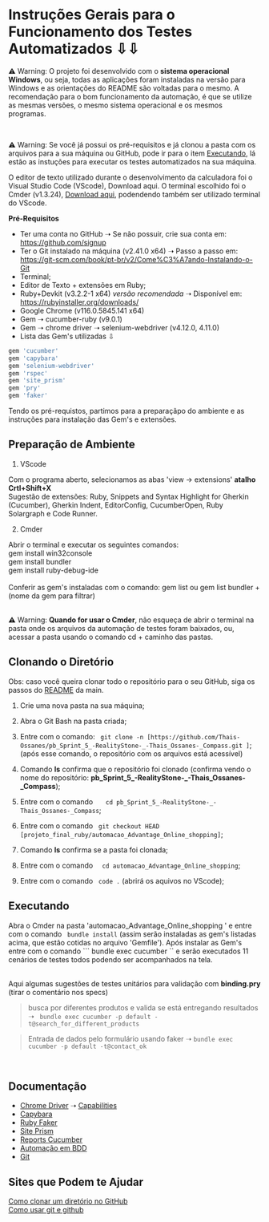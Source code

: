 # Instruções Gerais para o Funcionamento dos Testes Automatizados ⇩⇩ #

<p>

⚠️ Warning: O projeto foi desenvolvido com o **sistema operacional Windows**, ou seja, todas as aplicações foram instaladas na versão para Windows e as orientações do README são voltadas para o mesmo. A recomendação para o bom funcionamento da automação, é que se utilize as mesmas versões, o mesmo sistema operacional e os mesmos programas.

<br>

⚠️ Warning: Se você já possui os pré-requisitos e já clonou a pasta com os arquivos para a sua máquina ou GitHub, pode ir para o item [Executando](#executando), lá estão as instuções para executar os testes automatizados na sua máquina. 

</p>

<p>
O editor de texto utilizado durante o desenvolvimento da calculadora foi o Visual Studio Code (VScode), <a herf="https://code.visualstudio.com/">Download aqui</a>. O terminal escolhido foi o Cmder (v1.3.24), <a href="https://github.com/cmderdev/cmder/releases/tag/v1.3.24">Download aqui</a>, podendendo também ser utilizado terminal do VScode.
</p>


 **Pré-Requisitos**

* Ter uma conta no GitHub ➝ Se não possuir, crie sua conta em: <https://github.com/signup> 
* Ter o Git instalado na máquina (v2.41.0 x64) ➝ Passo a passo em: <https://git-scm.com/book/pt-br/v2/Come%C3%A7ando-Instalando-o-Git>
* Terminal;
* Editor de Texto + extensões em Ruby;
* Ruby+Devkit (v3.2.2-1 x64) _versão recomendada_ ➝ Disponível em: <https://rubyinstaller.org/downloads/>
* Google Chrome (v116.0.5845.141 x64)
* Gem ➝ cucumber-ruby (v9.0.1)
* Gem ➝ chrome driver ➝ selenium-webdriver (v4.12.0, 4.11.0)
* Lista das Gem's utilizadas ⇩

``` ruby
gem 'cucumber'
gem 'capybara'
gem 'selenium-webdriver'
gem 'rspec' 
gem 'site_prism'
gem 'pry'
gem 'faker'

```

Tendo os pré-requistos, partimos para a preparaçãpo do ambiente e as instruções para instalação das Gem's e extensões. 

## Preparação de Ambiente ##

1. VScode

Com o programa aberto, selecionamos as abas 'view -> extensions' **atalho Crtl+Shift+X** <br>
Sugestão de extensões: Ruby, Snippets and Syntax Highlight for Gherkin (Cucumber), Gherkin Indent, EditorConfig, CucumberOpen, Ruby Solargraph e Code Runner.

2. Cmder

Abrir o terminal e executar os seguintes comandos: <br>
gem install win32console<br>
gem install bundler<br>
gem install ruby-debug-ide <br>
<br>
Conferir as gem's instaladas com o comando: gem list ou gem list bundler + (nome da gem para filtrar) <br> <br>

⚠️ Warning: **Quando for usar o Cmder**, não esqueça de abrir o terminal na pasta onde os arquivos da automação de testes foram baixados, ou, acessar a pasta usando o comando cd + caminho das pastas.

## Clonando o Diretório ##
Obs: caso você queira clonar todo o repositório para o seu GitHub, siga os passos do [README](../README.md) da main. 
1. Crie uma nova pasta na sua máquina;
2. Abra o Git Bash na pasta criada;
3. Entre com o comando: ``` 
git clone -n [https://github.com/Thais-Ossanes/pb_Sprint_5_-RealityStone-_-Thais_Ossanes-_Compass.git ] ```;
(após esse comando, o repositório com os arquivos está acessível)
4. Comando **ls** confirma que o repositório foi clonado (confirma vendo o nome do repositório: **pb_Sprint_5_-RealityStone-_-Thais_Ossanes-_Compass**);
5. Entre com o comando ```  
cd pb_Sprint_5_-RealityStone-_-Thais_Ossanes-_Compass```;

6. Entre com o comando ```
git checkout HEAD [projeto_final_ruby/automacao_Advantage_Online_shopping]```;

7. Comando **ls** confirma se a pasta foi clonada;
8. Entre com o comando ``` 
cd automacao_Advantage_Online_shopping```;

9. Entre com o comando ```
code .``` (abrirá os aquivos no VScode);

## Executando ##

Abra o Cmder na pasta 'automacao_Advantage_Online_shopping ' e entre com o comando ```
bundle install``` (assim serão instaladas as gem's listadas acima, que estão cotidas no arquivo 'Gemfile').
Após instalar as Gem's entre com o comando ```
bundle exec cucumber `` e serão executados 11 cenários de testes todos podendo ser acompanhados na tela.
<br><br>

Aqui algumas sugestões de testes unitários para validação com **binding.pry** (tirar o comentário nos specs)

> busca por diferentes produtos e valida se está entregando resultados ➝ ``` 
bundle exec cucumber -p default -t@search_for_different_products ```

> Entrada de dados pelo formulário usando faker ➝ ```
bundle exec cucumber -p default -t@contact_ok ```

<br>

## Documentação ##

*  [Chrome Driver]('https://chromedriver.chromium.org') ➝ [Capabilities]('https://chromedriver.chromium.org/')
* [Capybara]('https://github.com/teamcapybara/capybara')
* [Ruby Faker]('https://github.com/faker-ruby/faker')
* [Site Prism]('https://github.com/site-prism/site_prism')
* [Reports Cucumber]('https://cucumber.io/docs/cucumber/reporting/?lang=java')
* [Automação em BDD]('https://automationpanda.com/bdd/')
* [Git]('https://git-scm.com/e')

## Sites que Podem te Ajudar ##

<a href="https://carlos-augusto-roque.medium.com/clonagem-de-repositório-no-github-como-clonar-apenas-uma-pasta-ou-um-arquivo-de-um-repositório-9baaad5ea3d8#:~:text=Execute%20o%20comando%20%3A%20git%20checkout,apenas%20a%20pasta%20“pages”.">Como clonar um diretório no GitHub</a>
<br>
<a href = "https://www.youtube.com/watch?v=UBAX-13g8OM">Como usar git e github</a>
